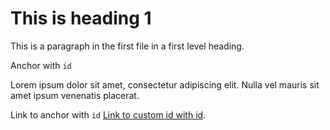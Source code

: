 # This is heading 1

This is a paragraph in the first file in a first level heading.

Anchor with `id` <a id="custom-id-with-id"></a>

Lorem ipsum dolor sit amet, consectetur adipiscing elit. Nulla vel mauris sit amet ipsum venenatis placerat.

Link to anchor with `id` [Link to custom id with id](#custom-id-with-id).
